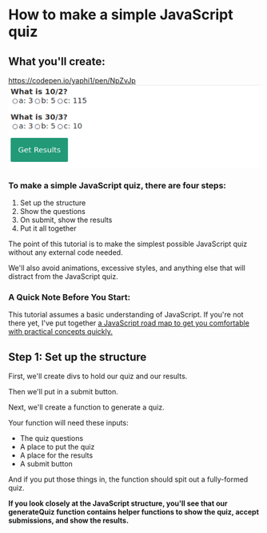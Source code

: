 # How to make a simple JavaScript quiz
## What you'll create: 

https://codepen.io/yaphi1/pen/NpZvJp
![finished result quiz](https://github.com/tannerbyers/example-tutorial/blob/master/finished_result_quiz.png?raw=true)
### To make a simple JavaScript quiz, there are four steps:

1. Set up the structure
2. Show the questions
3. On submit, show the results
4. Put it all together

The point of this tutorial is to make the simplest possible JavaScript quiz without any external code needed.

We'll also avoid animations, excessive styles, and anything else that will distract from the JavaScript quiz.

### A Quick Note Before You Start:

This tutorial assumes a basic understanding of JavaScript. If you're not there yet, I've put together [a JavaScript road map to get you comfortable with practical concepts quickly.](https://simplestepscode.com/learn-javascript/)

## Step 1: Set up the structure

First, we'll create divs to hold our quiz and our results.

Then we'll put in a submit button.

Next, we'll create a function to generate a quiz.

Your function will need these inputs:

* The quiz questions
* A place to put the quiz
* A place for the results
* A submit button

And if you put those things in, the function should spit out a fully-formed quiz.

**If you look closely at the JavaScript structure, you'll see that our generateQuiz function contains helper functions to show the quiz, accept submissions, and show the results.**


